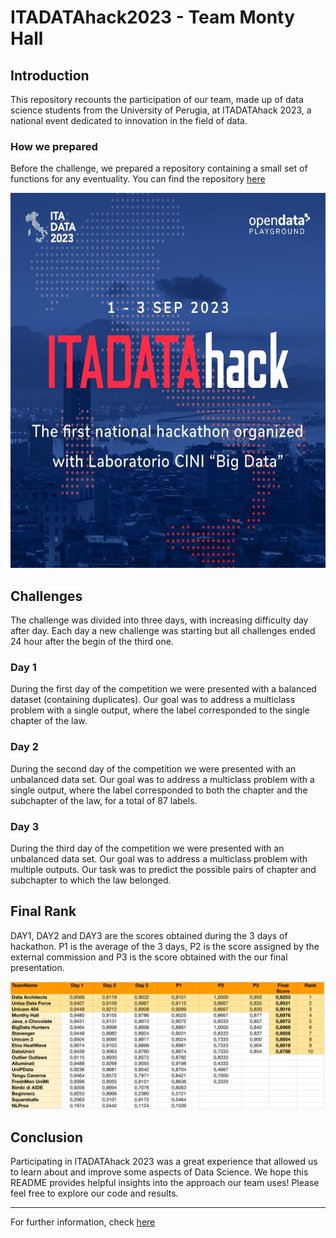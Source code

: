 # ITADATAhack2023 - Team Monty Hall

## Introduction
This repository recounts the participation of our team, made up of data science students from the University of Perugia, at ITADATAhack 2023, a national event dedicated to innovation in the field of data. 

### How we prepared
Before the challenge, we prepared a repository containing a small set of functions for any eventuality. You can find the repository [here](https://github.com/Arcaici/NLP_toolkit)

<p align="center">
  <img width="700" height="600" src="ItadataBanner.jpg">
</p>

## Challenges
The challenge was divided into three days, with increasing difficulty day after day. Each day a new challenge was starting but all challenges ended 24 hour after the begin of the third one.

### Day 1
During the first day of the competition we were presented with a balanced dataset (containing duplicates). Our goal was to address a multiclass problem with a single output, where the label corresponded to the single chapter of the law.

### Day 2
During the second day of the competition we were presented with an unbalanced data set. Our goal was to address a multiclass problem with a single output, where the label corresponded to both the chapter and the subchapter of the law, for a total of 87 labels.

### Day 3
During the third day of the competition we were presented with an unbalanced data set. Our goal was to address a multiclass problem with multiple outputs. Our task was to predict the possible pairs of chapter and subchapter to which the law belonged.

## Final Rank
DAY1, DAY2 and DAY3 are the scores obtained during the 3 days of hackathon. P1 is the average of the 3 days, P2 is the score assigned by the external commission and P3 is the score obtained with the our final presentation.

<p align="center">
  <img  src="FINALRANKITADATAhack.png">
</p>

## Conclusion
Participating in ITADATAhack 2023 was a great experience that allowed us to learn about and improve some aspects of Data Science. We hope this README provides helpful insights into the approach our team uses! Please feel free to explore our code and results.
___
For further information, check [here](./Final_Presentation.pdf)
